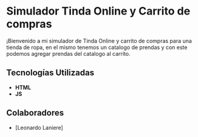 # Simulador Tinda Online y Carrito de compras

¡Bienvenido a mi simulador de Tinda Online y carrito de compras para una tienda de ropa, en el mismo tenemos un catalogo de prendas y con este podemos agregar prendas del catalogo al carrito.

## Tecnologías Utilizadas
- **HTML**
- **JS**

## Colaboradores
- [Leonardo Laniere]
